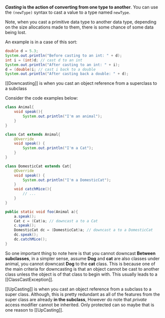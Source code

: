 **_Casting_ is the action of converting from one type to another**. You can use the `(newType)` syntax to cast a value to a type named `newType`.

Note, when you cast a primitive data type to another data type, depending on the size allocations made to them, there is some chance of some data being lost.

An example is in a case of this sort:
```java
double d = 5.3;
System.out.println("Before casting to an int: " + d);
int i = (int)d; // cast d to an int
System.out.println("After casting to an int: " + i);
d = (double)i; // cast i back to a double
System.out.println("After casting back a double: " + d);

```

[[Downcasting]] is when you cast an object reference from a superclass to a subclass

Consider the code examples below:
```java
class Animal{
    void speak(){
        System.out.println("I'm an animal");
    }
}

class Cat extends Animal{
    @Override
    void speak() {
        System.out.println("I'm a Cat");
    }
}

class DomesticCat extends Cat{
    @Override
    void speak() {
        System.out.println("I'm a DomesticCat");
    }
    void catchMice(){
        // ...
    }
}

```

```java
public static void foo(Animal a){
    a.speak();
    Cat c = (Cat)a; // downcast a to a Cat
    c.speak();
    DomesticCat dc = (DomesticCat)a; // downcast a to a DomesticCat
    dc.speak();
    dc.catchMice();
}

```

So one important thing to note here is that you cannot downcast **Between subclasses**, in a simpler sense, assume **Dog** and **cat** are also classes under animal, you cannot downcast **Dog** to the **cat** class. This is because one of the main criteria for downcasting is that an object cannot be cast to another class unless the object is of that class to begin with. This usually leads to a [[ClassCastException]].

[[UpCasting]] is when you cast an object reference from a subclass to a super class. Although, this is pretty redundant as all of the features from the super class are already **in the subclass**, However do note that *private* access modifier cannot be inherited. Only protected can so maybe that is one reason to [[UpCasting]].

